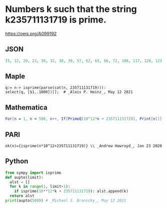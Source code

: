 # Numbers k such that the string k235711131719 is prime\.
https://oeis.org/A099192
## JSON
```JSON
[5, 12, 20, 23, 30, 32, 38, 39, 57, 62, 65, 66, 72, 108, 117, 120, 123, 141, 143, 144, 170, 176, 194, 198, 207, 215, 221, 225, 240, 255, 269, 293, 297, 305, 309, 320, 321, 324, 426, 446, 458, 471, 480, 488, 512, 521, 540, 551, 557, 566, 569, 570, 573, 594, 599]
```
## Maple
```Maple
q:= n-> isprime(parse(cat(n, 235711131719))):
select(q, [$1..1000])[];  # _Alois P. Heinz_, May 12 2021
```
## Mathematica
```Mathematica
For[n = 1, n < 500, n++, If[PrimeQ[10^12*n + 235711131719], Print[n]]] (* _Stefan Steinerberger_, Feb 15 2006 *)
```
## PARI
```PARI
ok(n)={isprime(n*10^12+235711131719)} \\ _Andrew Howroyd_, Jan 23 2020
```
## Python
```Python
from sympy import isprime
def aupto(limit):
  alst = []
  for k in range(1, limit+1):
    if isprime(10**12*k + 235711131719): alst.append(k)
  return alst
print(aupto(500)) # _Michael S. Branicky_, May 12 2021
```
